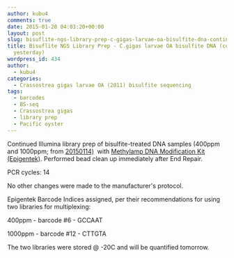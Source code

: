 ```yaml
---
author: kubu4
comments: true
date: 2015-01-28 04:03:20+00:00
layout: post
slug: bisuflite-ngs-library-prep-c-gigas-larvae-oa-bisulfite-dna-continued-from-yesterday
title: Bisuflite NGS Library Prep - C.gigas larvae OA bisulfite DNA (continued from
  yesterday)
wordpress_id: 434
author:
  - kubu4
categories:
  - Crassostrea gigas larvae OA (2011) bisulfite sequencing
tags:
  - barcodes
  - BS-seq
  - Crassostrea gigas
  - library prep
  - Pacific oyster
---
```


Continued Illumina library prep of bisulfite-treated DNA samples (400ppm and 1000ppm; from [20150114)](http://onsnetwork.org/kubu4/2015/01/14/dna-bisulfite-conversion-c-gigas-larvae-oa-sheared-dna/)  with [Methylamp DNA Modification Kit (Epigentek)](https://github.com/sr320/LabDocs/blob/master/protocols/Commercial_Protocols/Epigentek_PostBisulfiteIlluminaLibraryPrep_P-1055.pdf). Performed bead clean up immediately after End Repair.

PCR cycles: 14

No other changes were made to the manufacturer's protocol.

Epigentek Barcode Indices assigned, per their recommendations for using two libraries for multiplexing:

400ppm - barcode #6 - GCCAAT

1000ppm - barcode #12 - CTTGTA

The two libraries were stored @ -20C and will be quantified tomorrow.



